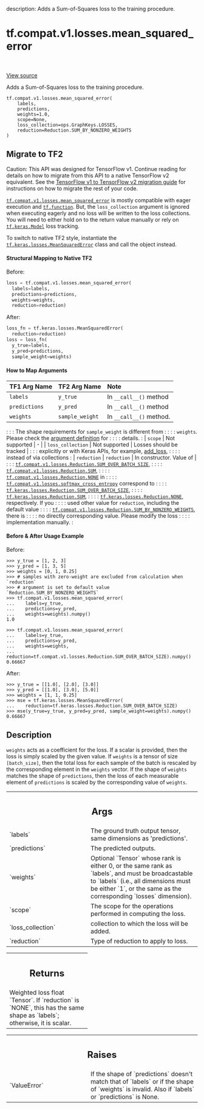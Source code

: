 description: Adds a Sum-of-Squares loss to the training procedure.

<div itemscope itemtype="http://developers.google.com/ReferenceObject">
<meta itemprop="name" content="tf.compat.v1.losses.mean_squared_error" />
<meta itemprop="path" content="Stable" />
</div>

# tf.compat.v1.losses.mean_squared_error

<!-- Insert buttons and diff -->

<table class="tfo-notebook-buttons tfo-api nocontent" align="left">

</table>

<a target="_blank" class="external" href="/code/stable/tensorflow/python/ops/losses/losses_impl.py">View source</a>



Adds a Sum-of-Squares loss to the training procedure.


<pre class="devsite-click-to-copy prettyprint lang-py tfo-signature-link">
<code>tf.compat.v1.losses.mean_squared_error(
    labels,
    predictions,
    weights=1.0,
    scope=None,
    loss_collection=ops.GraphKeys.LOSSES,
    reduction=Reduction.SUM_BY_NONZERO_WEIGHTS
)
</code></pre>





 <section><devsite-expandable expanded>
 <h2 class="showalways">Migrate to TF2</h2>

Caution: This API was designed for TensorFlow v1.
Continue reading for details on how to migrate from this API to a native
TensorFlow v2 equivalent. See the
[TensorFlow v1 to TensorFlow v2 migration guide](https://www.tensorflow.org/guide/migrate)
for instructions on how to migrate the rest of your code.

<a href="../../../../tf/compat/v1/losses/mean_squared_error.md"><code>tf.compat.v1.losses.mean_squared_error</code></a> is mostly compatible with eager
execution and <a href="../../../../tf/function.md"><code>tf.function</code></a>. But, the `loss_collection` argument is
ignored when executing eagerly and no loss will be written to the loss
collections. You will need to either hold on to the return value manually
or rely on <a href="../../../../tf/keras/Model.md"><code>tf.keras.Model</code></a> loss tracking.


To switch to native TF2 style, instantiate the
 <a href="../../../../tf/keras/losses/MeanSquaredError.md"><code>tf.keras.losses.MeanSquaredError</code></a> class and call the object instead.


#### Structural Mapping to Native TF2

Before:

```python
loss = tf.compat.v1.losses.mean_squared_error(
  labels=labels,
  predictions=predictions,
  weights=weights,
  reduction=reduction)
```

After:

```python
loss_fn = tf.keras.losses.MeanSquaredError(
  reduction=reduction)
loss = loss_fn(
  y_true=labels,
  y_pred=predictions,
  sample_weight=weights)
```

#### How to Map Arguments

| TF1 Arg Name          | TF2 Arg Name     | Note                       |
| :-------------------- | :--------------- | :------------------------- |
| `labels`              | `y_true`         | In `__call__()` method     |
| `predictions`         | `y_pred`         | In `__call__()` method     |
| `weights`             | `sample_weight`  | In `__call__()` method.    |
: : : The shape requirements for `sample_weight` is different from      :
: : : `weights`. Please check the [argument definition][api_docs] for   :
: : : details.                                                          :
| `scope`               | Not supported    | -                          |
| `loss_collection`     | Not supported    | Losses should be tracked   |
: : : explicitly or with Keras APIs, for example, [add_loss][add_loss], :
: : : instead of via collections                                        :
| `reduction`           | `reduction`      | In constructor. Value of   |
: : : <a href="../../../../tf/compat/v1/losses/Reduction.md#SUM_OVER_BATCH_SIZE"><code>tf.compat.v1.losses.Reduction.SUM_OVER_BATCH_SIZE</code></a>,              :
: : : <a href="../../../../tf/compat/v1/losses/Reduction.md#SUM"><code>tf.compat.v1.losses.Reduction.SUM</code></a>,                              :
: : : <a href="../../../../tf/compat/v1/losses/Reduction.md#NONE"><code>tf.compat.v1.losses.Reduction.NONE</code></a> in                           :
: : : <a href="../../../../tf/compat/v1/losses/softmax_cross_entropy.md"><code>tf.compat.v1.losses.softmax_cross_entropy</code></a> correspond to         :
: : : <a href="../../../../tf/keras/losses/Reduction.md#SUM_OVER_BATCH_SIZE"><code>tf.keras.losses.Reduction.SUM_OVER_BATCH_SIZE</code></a>,                  :
: : : <a href="../../../../tf/keras/losses/Reduction.md#SUM"><code>tf.keras.losses.Reduction.SUM</code></a>,                                  :
: : : <a href="../../../../tf/keras/losses/Reduction.md#NONE"><code>tf.keras.losses.Reduction.NONE</code></a>, respectively. If you            :
: : : used other value for `reduction`, including the default value     :
: : :  <a href="../../../../tf/compat/v1/losses/Reduction.md#SUM_BY_NONZERO_WEIGHTS"><code>tf.compat.v1.losses.Reduction.SUM_BY_NONZERO_WEIGHTS</code></a>, there is :
: : : no directly corresponding value. Please modify the loss           :
: : : implementation manually.                                          :

[add_loss]:https://www.tensorflow.org/api_docs/python/tf/keras/layers/Layer#add_loss
[api_docs]:https://www.tensorflow.org/api_docs/python/tf/keras/losses/MeanSquaredError#__call__


#### Before & After Usage Example

Before:

```
>>> y_true = [1, 2, 3]
>>> y_pred = [1, 3, 5]
>>> weights = [0, 1, 0.25]
>>> # samples with zero-weight are excluded from calculation when `reduction`
>>> # argument is set to default value `Reduction.SUM_BY_NONZERO_WEIGHTS`
>>> tf.compat.v1.losses.mean_squared_error(
...    labels=y_true,
...    predictions=y_pred,
...    weights=weights).numpy()
1.0
```

```
>>> tf.compat.v1.losses.mean_squared_error(
...    labels=y_true,
...    predictions=y_pred,
...    weights=weights,
...    reduction=tf.compat.v1.losses.Reduction.SUM_OVER_BATCH_SIZE).numpy()
0.66667
```

After:

```
>>> y_true = [[1.0], [2.0], [3.0]]
>>> y_pred = [[1.0], [3.0], [5.0]]
>>> weights = [1, 1, 0.25]
>>> mse = tf.keras.losses.MeanSquaredError(
...    reduction=tf.keras.losses.Reduction.SUM_OVER_BATCH_SIZE)
>>> mse(y_true=y_true, y_pred=y_pred, sample_weight=weights).numpy()
0.66667
```


 </aside></devsite-expandable></section>

<h2>Description</h2>

<!-- Placeholder for "Used in" -->

`weights` acts as a coefficient for the loss. If a scalar is provided, then
the loss is simply scaled by the given value. If `weights` is a tensor of size
`[batch_size]`, then the total loss for each sample of the batch is rescaled
by the corresponding element in the `weights` vector. If the shape of
`weights` matches the shape of `predictions`, then the loss of each
measurable element of `predictions` is scaled by the corresponding value of
`weights`.

<!-- Tabular view -->
 <table class="responsive fixed orange">
<colgroup><col width="214px"><col></colgroup>
<tr><th colspan="2"><h2 class="add-link">Args</h2></th></tr>

<tr>
<td>
`labels`<a id="labels"></a>
</td>
<td>
The ground truth output tensor, same dimensions as 'predictions'.
</td>
</tr><tr>
<td>
`predictions`<a id="predictions"></a>
</td>
<td>
The predicted outputs.
</td>
</tr><tr>
<td>
`weights`<a id="weights"></a>
</td>
<td>
Optional `Tensor` whose rank is either 0, or the same rank as
`labels`, and must be broadcastable to `labels` (i.e., all dimensions must
be either `1`, or the same as the corresponding `losses` dimension).
</td>
</tr><tr>
<td>
`scope`<a id="scope"></a>
</td>
<td>
The scope for the operations performed in computing the loss.
</td>
</tr><tr>
<td>
`loss_collection`<a id="loss_collection"></a>
</td>
<td>
collection to which the loss will be added.
</td>
</tr><tr>
<td>
`reduction`<a id="reduction"></a>
</td>
<td>
Type of reduction to apply to loss.
</td>
</tr>
</table>



<!-- Tabular view -->
 <table class="responsive fixed orange">
<colgroup><col width="214px"><col></colgroup>
<tr><th colspan="2"><h2 class="add-link">Returns</h2></th></tr>
<tr class="alt">
<td colspan="2">
Weighted loss float `Tensor`. If `reduction` is `NONE`, this has the same
shape as `labels`; otherwise, it is scalar.
</td>
</tr>

</table>



<!-- Tabular view -->
 <table class="responsive fixed orange">
<colgroup><col width="214px"><col></colgroup>
<tr><th colspan="2"><h2 class="add-link">Raises</h2></th></tr>

<tr>
<td>
`ValueError`<a id="ValueError"></a>
</td>
<td>
If the shape of `predictions` doesn't match that of `labels` or
if the shape of `weights` is invalid.  Also if `labels` or `predictions`
is None.
</td>
</tr>
</table>


